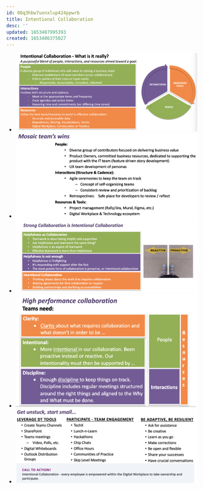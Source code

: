 ```yaml
---
id: 08q3hbw7uxnxlup424ppwrb
title: Intentional Collaboration
desc: ''
updated: 1653487995393
created: 1653486375027
---
```


- ![](/assets/images/2022-05-25-09-51-38.png)
- ![](/assets/images/2022-05-25-09-57-35.png)
- ![](/assets/images/2022-05-25-10-02-08.png)
- ![](/assets/images/2022-05-25-10-05-29.png)
- ![](/assets/images/2022-05-25-10-13-12.png)